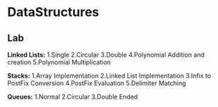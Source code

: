 # DataStructures
## Lab

**Linked Lists:**
1.Single
2.Circular
3.Double
4.Polynomial Addition and creation
5.Polynomial Multiplication

**Stacks:**
1.Array Implementation
2.Linked List Implementation
3.Infix to PostFix Conversion
4.PostFix Evaluation
5.Delimiter Matching

**Queues:**
1.Normal 
2.Circular
3.Double Ended
